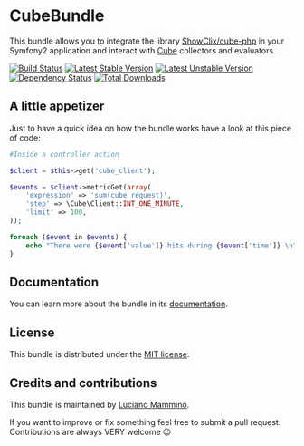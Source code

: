 CubeBundle
==========
This bundle allows you to integrate the library [ShowClix/cube-php](https://github.com/ShowClix/cube-php) in your
Symfony2 application and interact with [Cube](https://github.com/square/cube) collectors and evaluators.

[![Build Status](https://travis-ci.org/lmammino/CubeBundle.png?branch=master)](https://travis-ci.org/lmammino/CubeBundle)
[![Latest Stable Version](https://poser.pugx.org/lmammino/cube-bundle/v/stable.png)](https://packagist.org/packages/lmammino/cube-bundle)
[![Latest Unstable Version](https://poser.pugx.org/lmammino/cube-bundle/v/unstable.png)](https://packagist.org/packages/lmammino/cube-bundle)
[![Dependency Status](https://www.versioneye.com/user/projects/533bd7ec7bae4be7ee00012f/badge.png)](https://www.versioneye.com/user/projects/533bd7ec7bae4be7ee00012f)
[![Total Downloads](https://poser.pugx.org/lmammino/cube-bundle/downloads.png)](https://packagist.org/packages/lmammino/cube-bundle)

## A little appetizer
Just to have a quick idea on how the bundle works have a look at this piece of code:

```php
#Inside a controller action

$client = $this->get('cube_client');

$events = $client->metricGet(array(
    'expression' => 'sum(cube_request)',
    'step' => \Cube\Client::INT_ONE_MINUTE,
    'limit' => 100,
));

foreach ($event in $events) {
    echo "There were {$event['value']} hits during {$event['time']} \n";
}
```


## Documentation
You can learn more about the bundle in its [documentation](Resources/doc/index.md).


## License
This bundle is distributed under the [MIT license](Resources/meta/LICENSE).


## Credits and contributions
This bundle is maintained by [Luciano Mammino](http://loige.com).

If you want to improve or fix something feel free to submit a pull request.
Contributions are always VERY welcome :wink: